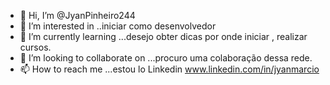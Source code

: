 - 👋 Hi, I’m @JyanPinheiro244
- 👀 I’m interested in ..iniciar  como desenvolvedor
- 🌱 I’m currently learning ...desejo obter dicas por onde iniciar , realizar cursos.
- 💞️ I’m looking to collaborate on ...procuro uma colaboração dessa rede.
- 📫 How to reach me ...estou lo Linkedin  www.linkedin.com/in/jyanmarcio

<!---
JyanPinheiro244/JyanPinheiro244 is a ✨ special ✨ repository because its `README.md` (this file) appears on your GitHub profile.
You can click the Preview link to take a look at your changes.
--->
